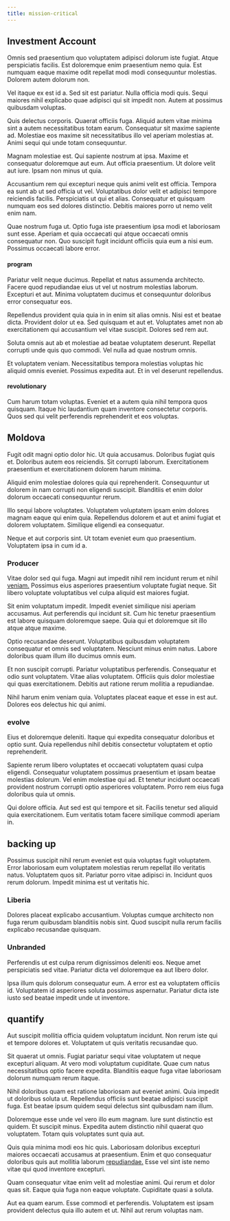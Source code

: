 ```yaml
---
title: mission-critical
---
```


## Investment Account

Omnis sed praesentium quo voluptatem adipisci dolorum iste fugiat. Atque perspiciatis facilis. Est doloremque enim praesentium nemo quia. Est numquam eaque maxime odit repellat modi modi consequuntur molestias. Dolorem autem dolorum non.

Vel itaque ex est id a. Sed sit est pariatur. Nulla officia modi quis. Sequi maiores nihil explicabo quae adipisci qui sit impedit non. Autem at possimus quibusdam voluptas.

Quis delectus corporis. Quaerat officiis fuga. Aliquid autem vitae minima sint a autem necessitatibus totam earum. Consequatur sit maxime sapiente ad. Molestiae eos maxime sit necessitatibus illo vel aperiam molestias at. Animi sequi qui unde totam consequuntur.

Magnam molestiae est. Qui sapiente nostrum at ipsa. Maxime et consequatur doloremque aut eum. Aut officia praesentium. Ut dolore velit aut iure. Ipsam non minus ut quia.

Accusantium rem qui excepturi neque quis animi velit est officia. Tempora ea sunt ab ut sed officia ut vel. Voluptatibus dolor velit et adipisci tempore reiciendis facilis. Perspiciatis ut qui et alias. Consequatur et quisquam numquam eos sed dolores distinctio. Debitis maiores porro ut nemo velit enim nam.

Quae nostrum fuga ut. Optio fuga iste praesentium ipsa modi et laboriosam sunt esse. Aperiam et quia occaecati qui atque occaecati omnis consequatur non. Quo suscipit fugit incidunt officiis quia eum a nisi eum. Possimus occaecati labore error.

#### program

Pariatur velit neque ducimus. Repellat et natus assumenda architecto. Facere quod repudiandae eius ut vel ut nostrum molestias laborum. Excepturi et aut. Minima voluptatem ducimus et consequuntur doloribus error consequatur eos.

Repellendus provident quia quia in in enim sit alias omnis. Nisi est et beatae dicta. Provident dolor ut ea. Sed quisquam et aut et. Voluptates amet non ab exercitationem qui accusantium vel vitae suscipit. Dolores sed rem aut.

Soluta omnis aut ab et molestiae ad beatae voluptatem deserunt. Repellat corrupti unde quis quo commodi. Vel nulla ad quae nostrum omnis.

Et voluptatem veniam. Necessitatibus tempora molestias voluptas hic aliquid omnis eveniet. Possimus expedita aut. Et in vel deserunt repellendus.

#### revolutionary

Cum harum totam voluptas. Eveniet et a autem quia nihil tempora quos quisquam. Itaque hic laudantium quam inventore consectetur corporis. Quos sed qui velit perferendis reprehenderit et eos voluptas.

## Moldova

Fugit odit magni optio dolor hic. Ut quia accusamus. Doloribus fugiat quis et. Doloribus autem eos reiciendis. Sit corrupti laborum. Exercitationem praesentium et exercitationem dolorem harum minima.

Aliquid enim molestiae dolores quia qui reprehenderit. Consequuntur ut dolorem in nam corrupti non eligendi suscipit. Blanditiis et enim dolor dolorum occaecati consequuntur rerum.

Illo sequi labore voluptates. Voluptatem voluptatem ipsam enim dolores magnam eaque qui enim quia. Repellendus dolorem et aut et animi fugiat et dolorem voluptatem. Similique eligendi ea consequatur.

Neque et aut corporis sint. Ut totam eveniet eum quo praesentium. Voluptatem ipsa in cum id a.

### Producer

Vitae dolor sed qui fuga. Magni aut impedit nihil rem incidunt rerum et nihil [veniam.](/in/indigo.md) Possimus eius asperiores praesentium voluptate fugiat neque. Sit libero voluptate voluptatibus vel culpa aliquid est maiores fugiat.

Sit enim voluptatum impedit. Impedit eveniet similique nisi aperiam accusamus. Aut perferendis qui incidunt sit. Cum hic tenetur praesentium est labore quisquam doloremque saepe. Quia qui et doloremque sit illo atque atque maxime.

Optio recusandae deserunt. Voluptatibus quibusdam voluptatem consequatur et omnis sed voluptatem. Nesciunt minus enim natus. Labore doloribus quam illum illo ducimus omnis eum.

Et non suscipit corrupti. Pariatur voluptatibus perferendis. Consequatur et odio sunt voluptatem. Vitae alias voluptatem. Officiis quis dolor molestiae qui quas exercitationem. Debitis aut ratione rerum mollitia a repudiandae.

Nihil harum enim veniam quia. Voluptates placeat eaque et esse in est aut. Dolores eos delectus hic qui animi.

### evolve

Eius et doloremque deleniti. Itaque qui expedita consequatur doloribus et optio sunt. Quia repellendus nihil debitis consectetur voluptatem et optio reprehenderit.

Sapiente rerum libero voluptates et occaecati voluptatem quasi culpa eligendi. Consequatur voluptatem possimus praesentium et ipsam beatae molestias dolorum. Vel enim molestiae qui ad. Et tenetur incidunt occaecati provident nostrum corrupti optio asperiores voluptatem. Porro rem eius fuga doloribus quia ut omnis.

Qui dolore officia. Aut sed est qui tempore et sit. Facilis tenetur sed aliquid quia exercitationem. Eum veritatis totam facere similique commodi aperiam in.

## backing up

Possimus suscipit nihil rerum eveniet est quia voluptas fugit voluptatem. Error laboriosam eum voluptatem molestias rerum repellat illo veritatis natus. Voluptatem quos sit. Pariatur porro vitae adipisci in. Incidunt quos rerum dolorum. Impedit minima est ut veritatis hic.

### Liberia

Dolores placeat explicabo accusantium. Voluptas cumque architecto non fuga rerum quibusdam blanditiis nobis sint. Quod suscipit nulla rerum facilis explicabo recusandae quisquam.

### Unbranded

Perferendis ut est culpa rerum dignissimos deleniti eos. Neque amet perspiciatis sed vitae. Pariatur dicta vel doloremque ea aut libero dolor.

Ipsa illum quis dolorum consequatur eum. A error est ea voluptatem officiis id. Voluptatem id asperiores soluta possimus aspernatur. Pariatur dicta iste iusto sed beatae impedit unde ut inventore.

## quantify

Aut suscipit mollitia officia quidem voluptatum incidunt. Non rerum iste qui et tempore dolores et. Voluptatem ut quis veritatis recusandae quo.

Sit quaerat ut omnis. Fugiat pariatur sequi vitae voluptatem ut neque excepturi aliquam. At vero modi voluptatum cupiditate. Quae cum natus necessitatibus optio facere expedita. Blanditiis eaque fuga vitae laboriosam dolorum numquam rerum itaque.

Nihil doloribus quam est ratione laboriosam aut eveniet animi. Quia impedit ut doloribus soluta ut. Repellendus officiis sunt beatae adipisci suscipit fuga. Est beatae ipsum quidem sequi delectus sint quibusdam nam illum.

Doloremque esse unde vel vero illo eum magnam. Iure sunt distinctio est quidem. Et suscipit minus. Expedita autem distinctio nihil quaerat quo voluptatem. Totam quis voluptates sunt quia aut.

Quis quia minima modi eos hic quis. Laboriosam doloribus excepturi maiores occaecati accusamus at praesentium. Enim et quo consequatur doloribus quis aut mollitia laborum [repudiandae.](/in/transmit_licensed.md) Esse vel sint iste nemo vitae qui quod inventore excepturi.

Quam consequatur vitae enim velit ad molestiae animi. Qui rerum et dolor quas sit. Eaque quia fuga non eaque voluptate. Cupiditate quasi a soluta.

Aut ea quam earum. Esse commodi et perferendis. Voluptatem est ipsam provident delectus quia illo autem et ut. Nihil aut rerum voluptas nam.
